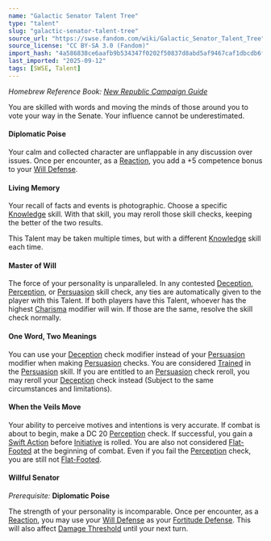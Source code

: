 ```yaml
---
name: "Galactic Senator Talent Tree"
type: "talent"
slug: "galactic-senator-talent-tree"
source_url: "https://swse.fandom.com/wiki/Galactic_Senator_Talent_Tree"
source_license: "CC BY-SA 3.0 (Fandom)"
import_hash: "4a586838ce6aafb9b534347f0202f50837d8abd5af9467caf1dbcdb6f71327fc"
last_imported: "2025-09-12"
tags: [SWSE, Talent]
---
```

*Homebrew Reference Book: [New Republic Campaign Guide](https://swse.fandom.com/wiki/New_Republic_Campaign_Guide)*

You are skilled with words and moving the minds of those around you to vote your way in the Senate. Your influence cannot be underestimated. 
#### **Diplomatic Poise**

Your calm and collected character are unflappable in any discussion over issues. Once per encounter, as a [Reaction](https://swse.fandom.com/wiki/Reaction), you add a +5 competence bonus to your [Will Defense](https://swse.fandom.com/wiki/Will_Defense).

#### **Living Memory**

Your recall of facts and events is photographic. Choose a specific [Knowledge](https://swse.fandom.com/wiki/Knowledge) skill. With that skill, you may reroll those skill checks, keeping the better of the two results.

This Talent may be taken multiple times, but with a different [Knowledge](https://swse.fandom.com/wiki/Knowledge) skill each time.

#### **Master of Will**

The force of your personality is unparalleled. In any contested [Deception](https://swse.fandom.com/wiki/Deception), [Perception](https://swse.fandom.com/wiki/Perception), or [Persuasion](https://swse.fandom.com/wiki/Persuasion) skill check, any ties are automatically given to the player with this Talent. If both players have this Talent, whoever has the highest [Charisma](https://swse.fandom.com/wiki/Charisma) modifier will win. If those are the same, resolve the skill check normally.

#### **One Word, Two Meanings**

You can use your [Deception](https://swse.fandom.com/wiki/Deception) check modifier instead of your [Persuasion](https://swse.fandom.com/wiki/Persuasion) modifier when making [Persuasion](https://swse.fandom.com/wiki/Persuasion) checks. You are considered [Trained](https://swse.fandom.com/wiki/Trained) in the [Persuasion](https://swse.fandom.com/wiki/Persuasion) skill. If you are entitled to an [Persuasion](https://swse.fandom.com/wiki/Persuasion) check reroll, you may reroll your [Deception](https://swse.fandom.com/wiki/Deception) check instead (Subject to the same circumstances and limitations).

#### **When the Veils Move**

Your ability to perceive motives and intentions is very accurate. If combat is about to begin, make a DC 20 [Perception](https://swse.fandom.com/wiki/Perception) check. If successful, you gain a [Swift Action](https://swse.fandom.com/wiki/Swift_Action) before [Initiative](https://swse.fandom.com/wiki/Initiative) is rolled. You are also not considered [Flat-Footed](https://swse.fandom.com/wiki/Flat-Footed) at the beginning of combat. Even if you fail the [Perception](https://swse.fandom.com/wiki/Perception) check, you are still not [Flat-Footed](https://swse.fandom.com/wiki/Flat-Footed).

#### **Willful Senator**
*Prerequisite:* **Diplomatic Poise**

The strength of your personality is incomparable. Once per encounter, as a [Reaction](https://swse.fandom.com/wiki/Reaction), you may use your [Will Defense](https://swse.fandom.com/wiki/Will_Defense) as your [Fortitude Defense](https://swse.fandom.com/wiki/Fortitude_Defense). This will also affect [Damage Threshold](https://swse.fandom.com/wiki/Damage_Threshold) until your next turn.